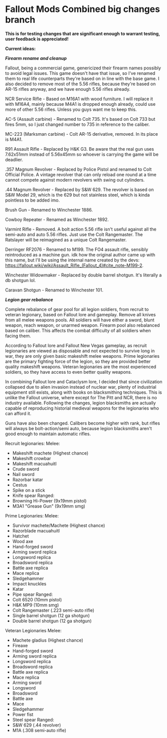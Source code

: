 # Fallout Mods Combined big changes branch

**This is for testing changes that are significant enough to warrant testing, user feedback is appreciated!**

**Current ideas:**

***Firearm rename and cleanup***

Fallout, being a commercial game, genericized their firearm names possibly to avoid legal issues. This game doesn't have that issue, so I've renamed them to real life counterparts they're based on in line with the base game. I also decided to remove most of the 5.56 rifles, because they're based on AR-15 rifles anyway, and we have enough 5.56 rifles already.

NCR Service Rifle - Based on M16A1 with wood furniture. I will replace it with M16A4, mainly because M4A1 is dropped enough already, could use more of other 5.56 rifles. Unless you guys want me to keep this.

AC-5 (Assault carbine) - Renamed to Colt 735. It's based on Colt 733 but fires 5mm, so I just changed number to 735 in reference to the caliber.

MC-223 (Marksman carbine) - Colt AR-15 derivative, removed. In its place is M4A1.

R91 Assault Rifle - Replaced by H&K G3. Be aware that the real gun uses 7.62x51mm instead of 5.56x45mm so whoever is carrying the game will be deadlier.

.357 Magnum Revolver - Replaced by Police Pistol and renamed to Colt Official Police. A vintage revolver that can only reload one round at a time cannot compete against modern revolvers with swing out cylinders.

.44 Magnum Revolver - Replaced by S&W 629. The revolver is based on S&W Model 29, which is the 629 but not stainless steel, which is kinda pointless to be added imo.

Brush Gun - Renamed to Winchester 1886.

Cowboy Repeater - Renamed as Winchester 1892.

Varmint Rifle - Removed. A bolt action 5.56 rifle isn't useful against all the semi-auto and auto 5.56 rifles. Just use the Colt Rangemaster. The Ratslayer will be reimagined as a unique Colt Rangemaster.

Derringer RF2076 - Renamed to M199. The FO4 assault rifle, sensibly reintroduced as a machine gun. idk how the original author came up with this name, but I'll be using the internal name created by the devs: https://fallout.wiki/wiki/Assault_Rifle_(Fallout_4)#cite_note-M199-2.

Winchester Widowmaker - Replaced by double barrel shotgun. It's literally a db shotgun lol.

Caravan Shotgun - Renamed to Winchester 101.

***Legion gear rebalance***

Complete rebalance of gear pool for all legion soldiers, from recruit to veteran legionary, based on Fallout lore and gameplay. Remove all knives from all melee weapons pools. All soldiers will have either a sword, blunt weapon, reach weapon, or unarmed weapon. Firearm pool also rebalanced based on caliber. This affects the combat difficulty of all soldiers when facing them. 

According to Fallout lore and Fallout New Vegas gameplay, as recruit legionaries are viewed as disposable and not expected to survive long in war, they are only given basic makeshift melee weapons. Prime legionaries are the primary fighting force of the legion, so they are provided better quality makeshift weapons. Veteran legionaries are the most experienced soldiers, so they have access to even better quality weapons.

In combining Fallout lore and Cataclysm lore, I decided that since civilization collapsed due to alien invasion instead of nuclear war, plenty of industrial equipment still exists, along with books on blacksmithing techniques. This is unlike the Fallout universe, where except for The Pitt and NCR, there is no industry available. Following the changes, legion blacksmiths are actually capable of reproducing historial medieval weapons for the legionaries who can afford it. 

Guns have also been changed. Calibers become higher with rank, but rifles will always be bolt-action/semi auto, because legion blacksmiths aren't good enough to maintain automatic rifles.

Recruit legionaries:
Melee:
- Makeshift machete (Highest chance)
- Makeshift crowbar
- Makeshift macuahuitl
- Crude sword
- Nail sword
- Razorbar katar
- Cestus
- Spike on a stick
- Knife spear
Ranged:
- Browning Hi-Power (9x19mm pistol)
- M3A1 "Grease Gun" (9x19mm smg)

Prime Legionaries:
Melee:
- Survivor machete/Machete (Highest chance)
- Razorblade macuahuitl
- Hatchet
- Wood axe
- Hand-forged sword
- Arming sword replica
- Longsword replica
- Broadsword replica
- Battle axe replica
- Mace replica
- Sledgehammer
- Impact knuckles
- Katar
- Pipe spear
Ranged:
- Colt 6520 (10mm pistol)
- H&K MP9 (10mm smg)
- Colt Rangemaster (.223 semi-auto rifle)
- Single barrel shotgun (12 ga shotgun)
- Double barrel shotgun (12 ga shotgun)

Veteran Legionaries
Melee:
- Machete gladius (Highest chance)
- Fireaxe
- Hand-forged sword
- Arming sword replica
- Longsword replica
- Broadsword replica
- Battle axe replica
- Mace replica
- Arming sword
- Longsword
- Broadsword
- Battle axe
- Mace
- Sledgehammer
- Power fist
- Steel spear
Ranged:
- S&W 629 (.44 revolver)
- M1A (.308 semi-auto rifle)







